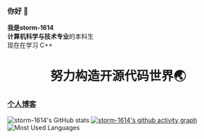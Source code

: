 ### 你好 👋  
**我是storm-1614**  
**计算机科学与技术专业**的本科生  
现在在学习 C++  

<h1 align="center">努力构造开源代码世界🌏</h1>

### [个人博客](https://storm1614.top/)

![storm-1614's GitHub stats](https://github-readme-stats.vercel.app/api?username=storm-1614&show_icons=true&theme=nord&hide_border=true)
[![storm-1614's github activity graph](https://github-readme-activity-graph.vercel.app/graph?username=storm-1614&theme=nord&hide_border=true)](https://github.com/ashutosh00710/github-readme-activity-graph)
![Most Used Languages](https://github-readme-stats.vercel.app/api/top-langs/?username=storm-1614&layout=compact&theme=nord&hide_border=true)

